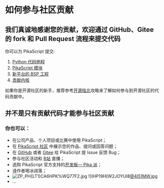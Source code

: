 # 如何参与社区贡献

## 我们真诚地感谢您的贡献，欢迎通过 GitHub、Gitee 的 fork 和 Pull Request 流程来提交代码
你可以为 PikaScript 提交:

1. [Python 代码例程](https://gitee.com/lyon1998/pikascript/tree/master/examples)
1. [PikaScript 模块](https://www.yuque.com/liang-mltek/pikascript/xq50e1)
1. [新平台的 BSP 工程](https://www.yuque.com/liang-mltek/pikascript/yxf6h8)
1. [贡献内核](https://www.yuque.com/liang-mltek/pikascript/vigtwa)

如果你是开源社区的新手，推荐参考[开源指北](https://gitee.com/opensource-guide/guide/%E7%AC%AC%E4%B8%89%E9%83%A8%E5%88%86%EF%BC%9A%E5%B0%9D%E8%AF%95%E5%8F%82%E4%B8%8E%E5%BC%80%E6%BA%90/%E7%AC%AC%207%20%E5%B0%8F%E8%8A%82%EF%BC%9A%E6%8F%90%E4%BA%A4%E7%AC%AC%E4%B8%80%E4%B8%AA%20Pull%20Request/)攻略来了解如何参与到开源社区的代码贡献中。
## 并不是只有贡献代码才能参与社区贡献
### 你也可以：

- 在公司产品、个人项目或比赛中使用 PikaScript；
- 在 [PikaScript 社区](https://whycan.com/f_55.html) 中展示您的作品、提问或回答问题；
- 在 [GitHub](https://github.com/pikasTech/pikascript) 或者 [Gitee](https://gitee.com/lyon1998/pikascript) 给 PikaScript 提 Issue 反馈 Bug；
- 参与社区活动和 [B站](https://space.bilibili.com/5365336) 直播；
- 选购 PikaScript 官方支持的[开发板— Pika 派](https://item.taobao.com/item.htm?spm=a230r.7195193.1997079397.8.560344bf9htrXT&id=654947372034&abbucket=9)；
- 请作者喝冰阔落；
- ![ZP_PH{LT1)CA6HPK%WQ77F2.jpg](https://cdn.nlark.com/yuque/0/2021/jpeg/22991477/1638662560015-6555610b-8ae4-40b8-a208-ee6ed0cb8f3f.jpeg)	![(HP19H[W2JOYUI8[@4I51MW.jpg](assets/1638662569904-7f5bf2e9-9058-446b-8a2c-560acb5c7380.jpeg)
- …
